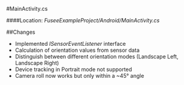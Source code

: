 #MainActivity.cs

####Location: *FuseeExampleProject/Android/MainActivity.cs*


##Changes
* Implemented *ISensorEventListener* interface
* Calculation of orientation values from sensor data
* Distinguish between different orientation modes (Landscape Left, Landscape Right)
* Device tracking in Portrait mode not supported
* Camera roll now works but only within a ~45° angle
